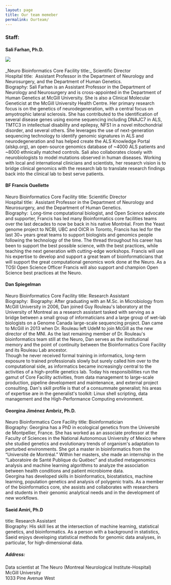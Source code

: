 ```yaml
---
layout: page
title: Our team memeber
permalink: Ourteam/
---
```

<h3>
Staff: 
</h3>
<p>
<h4>
Sali Farhan, Ph.D. 

![](https://raw.githubusercontent.com/neurobioinfo/neurobioinfo.github.io/master/public/member/sali_farhan)

</h4>
_Neuro Bioinformatics Core Facility title:_ Scientific Director <br>
Hospital title:  Assistant Professor in the Department of Neurology and Neurosurgery, and the Department of Human Genetics.<br>  
Biography: Sali Farhan is an Assistant Professor in the Department of Neurology and Neurosurgery and is cross-appointed in the Department of Human Genetics at McGill University. She is also a Clinical Molecular Geneticist at the McGill University Health Centre. Her primary research focus is on the genetics of neurodegeneration, with a central focus on amyotrophic lateral sclerosis. She has contributed to the identification of several disease genes using exome sequencing including DNAJC7 in ALS, TMTC3 in intellectual disability and epilepsy, NFS1 in a novel mitochondrial disorder, and several others. She leverages the use of next-generation sequencing technology to identify genomic signatures in ALS and neurodegeneration and has helped create the ALS Knowledge Portal (alskp.org), an open-source genomics database of ~4000 ALS patients and ~8000 ethnically matched controls. Sali also collaborates closely with neurobiologists to model mutations observed in human diseases. Working with local and international clinicians and scientists, her research vision is to bridge clinical genomics with the research lab to translate research findings back into the clinical lab to best serve patients.
<br>
</p>


<p>
<h4>
BF Francis Ouellette 
</h4>
Neuro Bioinformatics Core Facility title: Scientific Director <br>
Hospital title:  Assistant Professor in the Department of Neurology and Neurosurgery, and the Department of Human Genetics.<br>
Biography: 
Long-time computational biologist, and Open Science advocate and supporter, Francis has led many Bioinformatics core facilities teams over the last decades to now be back in his native Montréal. From the Yeast genome project to NCBI, UBC and OICR in Toronto, Francis has led for the last 30+ years great teams to support biologists and genomics people following the technology of the time. The thread throughout his career has been to support the best possible science, with the best practices, while teaching the next generation with cutting-edge workshops. Francis will use his expertise to develop and support a great team of bioinformaticians that will support the great computational genomics work done at the Neuro. As a TOSI Open Science Officer Francis will also support and champion Open Science best practices at the Neuro.
<br>
</p>

<p>
<h4>
Dan Spiegelman  
</h4>
Neuro Bioinformatics Core Facility title: Research Assistant <br>
Biography: 
Biography: 
After graduating with an M.Sc. in Microbiology from McGill University in 2006, Dan joined Guy Rouleau's laboratory at the University of Montreal as a research assistant tasked with serving as a bridge between a small group of informaticians and a large group of wet-lab biologists on a Genome Canada large-scale sequencing project. Dan came to McGill in 2013 when Dr. Rouleau left UdeM to join McGill as the new director of the MNI. As the last remaining member of Dr. Rouleau's bioinformatics team still at the Neuro, Dan serves as the institutional memory and the point of continuity between the Bioinformatics Core Facility and its Rouleau Lab ancestor.<br>
Though he never received formal training in informatics, long-term exposure to trained professionals slowly but surely called him over to the computational side, as informatics became increasingly central to the activities of a high-profile genetics lab. Today his responsibilities run the gamut of Core Facility activities, from data management to large-scale production, pipeline development and maintenance, and external project consulting. Dan's skill profile is that of a consummate generalist; his areas of expertise are in the generalist's toolkit: Linux shell scripting, data management and the High-Performance Computing environment. 
<br>
</p>

<p>
<h4>
Georgina Jiménez Ambriz, Ph.D.
</h4>
Neuro Bioinformatics Core Facility title: Bioinformatician <br>
Biography:
Georgina has a PhD in ecological genetics from the Université de Montpellier, France. She has worked as an associate professor at the Faculty of Sciences in the National Autonomous University of Mexico where she studied genetics and evolutionary trends of organism's adaptation to perturbed environments. She got a master in bioinformatics from the “Université de Montréal.” Within her masters, she made an internship in the “Laboratoire de Santé Publique du Québec” and studied metagenomics analysis and machine learning algorithms to analyze the association between health conditions and patient microbiome data.  <br>
Georgina has developed skills in bioinformatics, biostatistics, machine learning, population genetics and analysis of polygenic traits. As a member of the bioinformatics core, she assists and collaborates with researchers and students in their genomic analytical needs and in the development of new workflows.
<br>
</p>


<p>
<h4>
Saeid Amiri, Ph.D
</h4>
title: Research Assistant<br>
Biography: 
His skill lies at the intersection of machine learning, statistical genetics, and
bioinformatics. As a person with a background in statistics, Saeid enjoys developing statistical methods for genomic data analyses, in particular, for high-dimensional data.   <br>
</p>

<h5>
Address: 
</h5>
Data scientist at The Neuro (Montreal Neurological Institute-Hospital) <br>
McGill University <br>
1033 Pine Avenue West <br>
